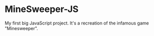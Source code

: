 # MineSweeper-JS
My first big JavaScript project. It's a recreation of the infamous game "Minesweeper".
